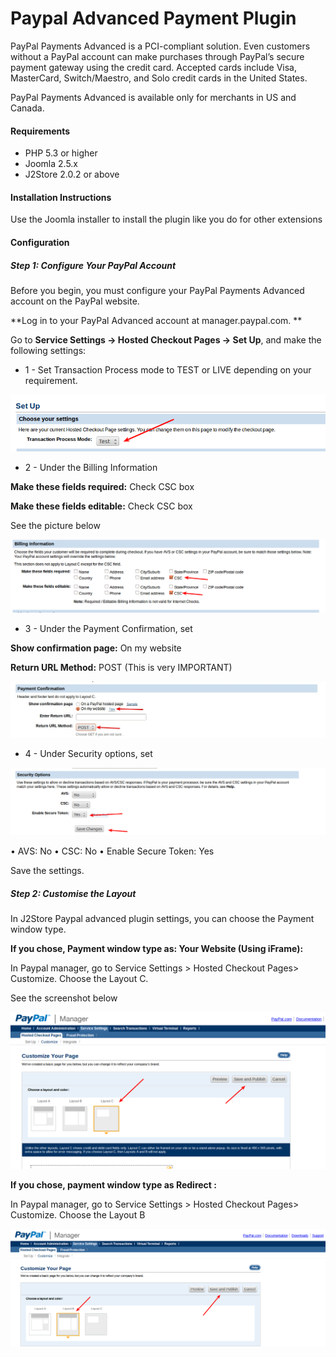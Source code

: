 # Paypal Advanced Payment Plugin

PayPal Payments Advanced is a PCI-compliant solution. Even customers without a PayPal account can make purchases through PayPal’s secure payment gateway using the credit card. Accepted cards include Visa, MasterCard, Switch/Maestro, and Solo credit cards in the United States. 

PayPal Payments Advanced is available only for merchants in US and Canada.

#### Requirements 
* PHP 5.3 or higher
* Joomla 2.5.x
* J2Store 2.0.2 or above 

#### Installation Instructions 

Use the Joomla installer to install the plugin like you do for other extensions

#### Configuration
##### Step 1: Configure Your PayPal Account

Before you begin, you must configure your PayPal Payments Advanced account on the PayPal website. 

**Log in to your PayPal Advanced account at manager.paypal.com. **

Go to **Service Settings -> Hosted Checkout Pages -> Set Up**, and make the following settings:

* 1 - Set Transaction Process mode to TEST or LIVE depending on your requirement.

![Setup Paypal Advanced](setup_paypal_advanced.png)

* 2 - Under the Billing Information

**Make these fields required:** Check CSC box

**Make these fields editable:** Check CSC box

See the picture below

![Billing Information](billing_information_paypal_advanced.png)


* 3 - Under the Payment Confirmation, set

**Show confirmation page:** On my website

**Return URL Method:** POST  (This is very IMPORTANT)

![Payment Confirmation](payment_confirmation_paypal_advanced.png)

* 4 - Under Security options, set

![Security Options](security_options_paypal_advanced.png)

• AVS: No
• CSC: No
• Enable Secure Token: Yes

Save the settings.

##### Step 2: Customise the Layout

In J2Store Paypal advanced plugin settings, you can choose the Payment window type.

**If you chose, Payment window type as: Your Website (Using iFrame):**

In Paypal manager, go to Service Settings > Hosted Checkout Pages> Customize. Choose the Layout C. 

See the screenshot below

![Custom Layout](custom_layout_paypal_advanced.png)

**If you chose, payment window type as Redirect :**

In Paypal manager, go to Service Settings > Hosted Checkout Pages> Customize. Choose the Layout B

![](custom_layout_b_paypal_advanced.png)








